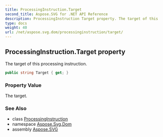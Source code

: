 ```yaml
---
title: ProcessingInstruction.Target
second_title: Aspose.SVG for .NET API Reference
description: ProcessingInstruction Target property. The target of this processing instruction
type: docs
weight: 40
url: /net/aspose.svg.dom/processinginstruction/target/
---
```

## ProcessingInstruction.Target property

The target of this processing instruction.

```csharp
public string Target { get; }
```

### Property Value

The target.

### See Also

* class [ProcessingInstruction](../)
* namespace [Aspose.Svg.Dom](../../../aspose.svg.dom/)
* assembly [Aspose.SVG](../../../)
